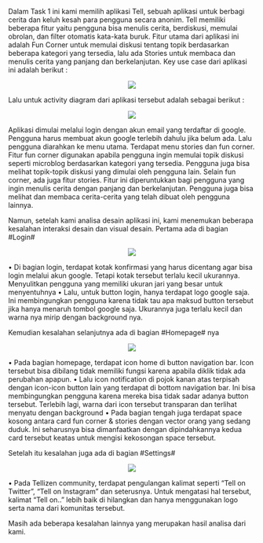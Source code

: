 Dalam Task 1 ini kami memilih aplikasi Tell, sebuah aplikasi untuk berbagi cerita dan keluh kesah para pengguna secara anonim. Tell memiliki beberapa fitur yaitu pengguna bisa menulis cerita, berdiskusi, memulai obrolan, dan filter otomatis kata-kata buruk. Fitur utama dari aplikasi ini adalah Fun Corner untuk memulai diskusi tentang topik berdasarkan beberapa kategori yang tersedia, lalu ada Stories untuk membaca dan menulis cerita yang panjang dan berkelanjutan. Key use case dari aplikasi ini adalah berikut :

<p align="center">
  <img src="https://github.com/Nia2311/Assignment-Interaksi-Manusia/blob/hw2/Task%201/key%20use%20case.jpg" />
</p>

Lalu untuk activity diagram dari aplikasi tersebut adalah sebagai berikut :


<p align="center">
  <img src="https://github.com/Nia2311/Assignment-Interaksi-Manusia/blob/hw2/Task%201/Key%20diagram%20activity.jpg" />
</p>

Aplikasi dimulai melalui login dengan akun email yang terdaftar di google. Pengguna harus membuat akun google terlebih dahulu jika belum ada. Lalu pengguna diarahkan ke menu utama. Terdapat menu stories dan fun corner. Fitur fun corner digunakan apabila pengguna ingin memulai topik diskusi seperti microblog berdasarkan kategori yang tersedia. Pengguna juga bisa melihat topik-topik diskusi yang dimulai oleh pengguna lain. Selain fun corner, ada juga fitur stories. Fitur ini diperuntukkan bagi pengguna yang ingin menulis cerita dengan  panjang dan berkelanjutan. Pengguna juga bisa melihat dan membaca cerita-cerita yang telah dibuat oleh pengguna lainnya.

Namun, setelah kami analisa desain aplikasi ini, kami menemukan beberapa kesalahan interaksi desain dan visual desain. Pertama ada di bagian #Login#

<p align="center">
  <img src="https://github.com/Nia2311/Assignment-Interaksi-Manusia/blob/hw2/Task%201/c1dc4fd1-9877-4436-a2c7-eedc70007c51.jpg" />
</p>

•	Di bagian login, terdapat kotak konfirmasi yang harus dicentang agar bisa login melalui akun google. Tetapi kotak tersebut terlalu kecil ukurannya. Menyulitkan pengguna yang memiliki ukuran jari yang besar untuk menyentuhnya
•	Lalu, untuk button login, hanya terdapat logo google saja. Ini membingungkan pengguna karena tidak tau apa maksud button tersebut jika hanya menaruh tombol google saja. Ukurannya juga terlalu kecil dan warna nya mirip dengan background nya.

Kemudian kesalahan selanjutnya ada di bagian #Homepage# nya
<p align="center">
  <img src="https://github.com/Nia2311/Assignment-Interaksi-Manusia/blob/hw2/Task%201/270364bb-2577-4535-941b-17076979d0a5.jpg" />
</p>

•	Pada bagian homepage, terdapat icon home di button navigation bar. Icon tersebut bisa dibilang tidak memiliki fungsi karena apabila diklik tidak ada perubahan apapun.
•	Lalu icon notification di pojok kanan atas terpisah dengan icon-icon button lain yang terdapat di bottom navigation bar. Ini bisa membingungkan pengguna karena mereka bisa tidak sadar adanya button tersebut. Terlebih lagi, warna dari icon tersebut transparan dan terlihat menyatu dengan background
•	Pada bagian tengah juga terdapat space kosong antara card fun corner & stories dengan vector orang yang sedang duduk. Ini seharusnya bisa dimanfaatkan dengan dipindahkannya kedua card  tersebut keatas untuk mengisi kekosongan space tersebut.

Setelah itu kesalahan juga ada di bagian #Settings#
<p align="center">
  <img src="https://github.com/Nia2311/Assignment-Interaksi-Manusia/blob/hw2/Task%201/5a663398-ec5d-4ac2-a3d9-59d6111dd500.jpg" />
</p>

•	Pada Tellizen community, terdapat pengulangan kalimat seperti “Tell on Twitter”, “Tell on Instagram” dan seterusnya. Untuk mengatasi hal tersebut, kalimat “Tell on..” lebih baik di hilangkan dan hanya menggunakan logo serta nama dari komunitas tersebut.

Masih ada beberapa kesalahan lainnya yang merupakan hasil analisa dari kami. 
